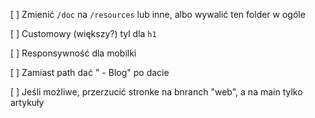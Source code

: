 [ ] Zmienić `/doc` na `/resources` lub inne, albo wywalić ten folder w ogóle

[ ] Customowy (większy?) tyl dla `h1`

[ ] Responsywność dla mobilki

[ ] Zamiast path dać " - Blog" po dacie

[ ] Jeśli możliwe, przerzucić stronke na bnranch "web", a na main tylko artykuły
